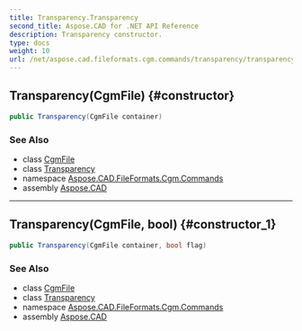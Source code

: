 ```yaml
---
title: Transparency.Transparency
second_title: Aspose.CAD for .NET API Reference
description: Transparency constructor. 
type: docs
weight: 10
url: /net/aspose.cad.fileformats.cgm.commands/transparency/transparency/
---
```

## Transparency(CgmFile) {#constructor}

```csharp
public Transparency(CgmFile container)
```

### See Also

* class [CgmFile](../../../aspose.cad.fileformats.cgm/cgmfile/)
* class [Transparency](../)
* namespace [Aspose.CAD.FileFormats.Cgm.Commands](../../transparency/)
* assembly [Aspose.CAD](../../../)

---

## Transparency(CgmFile, bool) {#constructor_1}

```csharp
public Transparency(CgmFile container, bool flag)
```

### See Also

* class [CgmFile](../../../aspose.cad.fileformats.cgm/cgmfile/)
* class [Transparency](../)
* namespace [Aspose.CAD.FileFormats.Cgm.Commands](../../transparency/)
* assembly [Aspose.CAD](../../../)


